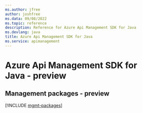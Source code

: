 ```yaml
---
ms.author: jfree
author: joshfree
ms.data: 09/08/2022
ms.topic: reference
description: Reference for Azure Api Management SDK for Java
ms.devlang: java
title: Azure Api Management SDK for Java
ms.service: apimanagement
---
```

# Azure Api Management SDK for Java - preview

## Management packages - preview
[!INCLUDE [mgmt-packages](api-management-mgmt-index.md)]